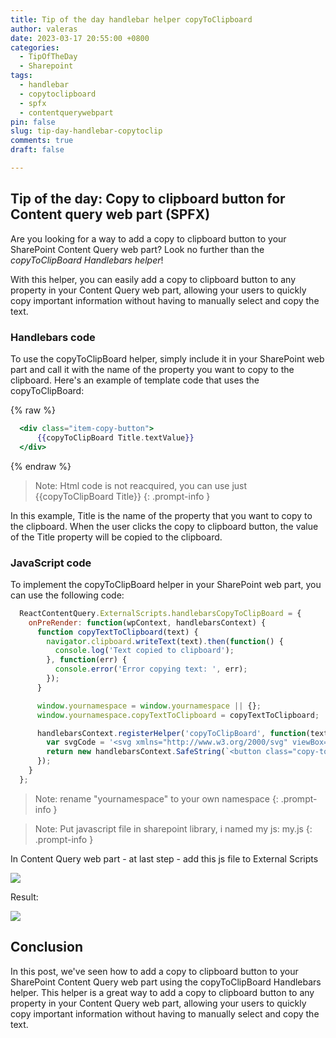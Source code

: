 ```yaml
---
title: Tip of the day handlebar helper copyToClipboard
author: valeras
date: 2023-03-17 20:55:00 +0800
categories:
  - TipOfTheDay
  - Sharepoint
tags:
  - handlebar
  - copytoclipboard
  - spfx
  - contentquerywebpart
pin: false
slug: tip-day-handlebar-copytoclip
comments: true
draft: false

---
```


## Tip of the day: Copy to clipboard button for Content query web part (SPFX)

Are you looking for a way to add a copy to clipboard button to your SharePoint Content Query web part? Look no further than the *copyToClipBoard Handlebars helper*!

With this helper, you can easily add a copy to clipboard button to any property in your Content Query web part, allowing your users to quickly copy important information without having to manually select and copy the text. 

### Handlebars code

To use the copyToClipBoard helper, simply include it in your SharePoint web part and call it with the name of the property you want to copy to the clipboard. Here's an example of template code that uses the copyToClipBoard:

{% raw %}
```hbs
  <div class="item-copy-button">
      {{copyToClipBoard Title.textValue}}
  </div>
```
{% endraw %}

> Note: Html code is not reacquired, you can use just {{copyToClipBoard Title}}
  {: .prompt-info }

In this example, Title is the name of the property that you want to copy to the clipboard. When the user clicks the copy to clipboard button, the value of the Title property will be copied to the clipboard.

### JavaScript code

To implement the copyToClipBoard helper in your SharePoint web part, you can use the following code:

```javascript
  ReactContentQuery.ExternalScripts.handlebarsCopyToClipBoard = {
    onPreRender: function(wpContext, handlebarsContext) {
      function copyTextToClipboard(text) {
        navigator.clipboard.writeText(text).then(function() {
          console.log('Text copied to clipboard');
        }, function(err) {
          console.error('Error copying text: ', err);
        });
      }

      window.yournamespace = window.yournamespace || {};
      window.yournamespace.copyTextToClipboard = copyTextToClipboard;

      handlebarsContext.registerHelper('copyToClipBoard', function(text) {
        var svgCode = '<svg xmlns="http://www.w3.org/2000/svg" viewBox="0 0 24 24" width="16" height="16"><path fill="currentColor" d="M14 2H6a2 2 0 00-2 2v10h2V4h8v16H6v-3H4v3a2 2 0 002 2h8a2 2 0 002-2V4a2 2 0 00-2-2z"/><path fill="none" d="M0 0h24v24H0z"/></svg>';
        return new handlebarsContext.SafeString(`<button class="copy-to-clipboard-button" onclick="yournamespace.copyTextToClipboard('${text}')">${svgCode}</button>`);
      });
    }
  };
```

> Note: rename "yournamespace" to your own namespace
  {: .prompt-info }

> Note: Put javascript file in sharepoint library, i named my js: my.js
  {: .prompt-info }

In Content Query web part - at last step - add this js file to External Scripts

![](/img/posts/contentQueryWebpartLaststep.PNG)

Result:

![](/img/posts/contentqueryresult.PNG)

## Conclusion

In this post, we've seen how to add a copy to clipboard button to your SharePoint Content Query web part using the copyToClipBoard Handlebars helper. This helper is a great way to add a copy to clipboard button to any property in your Content Query web part, allowing your users to quickly copy important information without having to manually select and copy the text.
